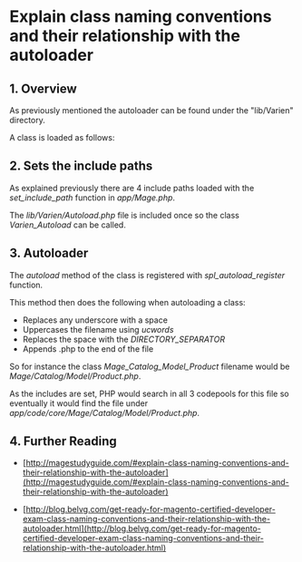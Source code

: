 # Explain class naming conventions and their relationship with the autoloader

## 1. Overview

As previously mentioned the autoloader can be found under the "lib/Varien" directory.

A class is loaded as follows:

## 2. Sets the include paths

As explained previously there are 4 include paths loaded with the *set_include_path* function in *app/Mage.php*.

The *lib/Varien/Autoload.php* file is included once so the class *Varien_Autoload* can be called.


## 3. Autoloader


The *autoload* method of the class is registered with *spl_autoload_register* function.

This method then does the following when autoloading a class:

- Replaces any underscore with a space
- Uppercases the filename using *ucwords*
- Replaces the space with the *DIRECTORY_SEPARATOR*
- Appends .php to the end of the file


So for instance the class *Mage_Catalog_Model_Product* filename would be *Mage/Catalog/Model/Product.php*.

As the includes are set, PHP would search in all 3 codepools for this file so eventually it would find the file under *app/code/core/Mage/Catalog/Model/Product.php*.


## 4. Further Reading

- [http://magestudyguide.com/#explain-class-naming-conventions-and-their-relationship-with-the-autoloader](http://magestudyguide.com/#explain-class-naming-conventions-and-their-relationship-with-the-autoloader)

- [http://blog.belvg.com/get-ready-for-magento-certified-developer-exam-class-naming-conventions-and-their-relationship-with-the-autoloader.html](http://blog.belvg.com/get-ready-for-magento-certified-developer-exam-class-naming-conventions-and-their-relationship-with-the-autoloader.html)

